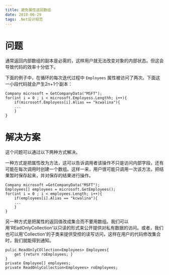 ```yaml
---
title: 避免属性返回数组
date: 2018-06-29
tags: .Net设计规范 
---
```


# 问题

通常返回内部数组的副本是必需的，这样用户就无法改变对象的内部状态。但这会导致代码的效率十分低下。

下面的例子中，在循环的每次迭代过程中 `Employees` 属性被访问了两次。下面这一小段代码就会产生2n+1个副本：

    Company microsoft = GetCompanyData("MSFT");
    for(int i = 0 ; i < microsoft.Employess.Lengthh; i++){
        if(microsotf.Employess[i].Alias == "kcwalina"){
        ...
        }
    }
    

# 解决方案

这个问题可以通过以下两种方式解决。

一种方式是把属性改为方法，这可以告诉调用者该操作不只是访问内部字段，还有可能在每次调用时创建一个数组。这样一来，用户很可能只调用一次该方法，把结果暂时保存起来，并对保存的结果进行操作。

    Company microsoft =GetCompanyData("MSFT");
    Employees[] employees = microsoft.GetEmployees();
    for(int i = 0 ; i < employees.Length; i++){
        if(employees[i].Alias == "kcwalina"){
        ...
        }
    }

另一种方式是把属性的返回值改成集合而不要用数组。我们可以用'REadOnlyCollection<T>'以只读的形式来公开提供对私有数据的访问。或者，我们也可以用'Collection<T>'的子类来提供受控的读写访问，这样在用户的代码修改集合时，我们就能得到通知。

    pulic ReadOnlyCOllection<Employees> Employees{
        get {return roEmployees; }
    }
    private Employee[] employees;
    private ReadOnlyCollection<Employees> roEmployees;




